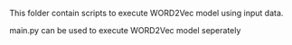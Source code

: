 This folder contain scripts to execute WORD2Vec model using input data.

main.py can be used to execute WORD2Vec model seperately

